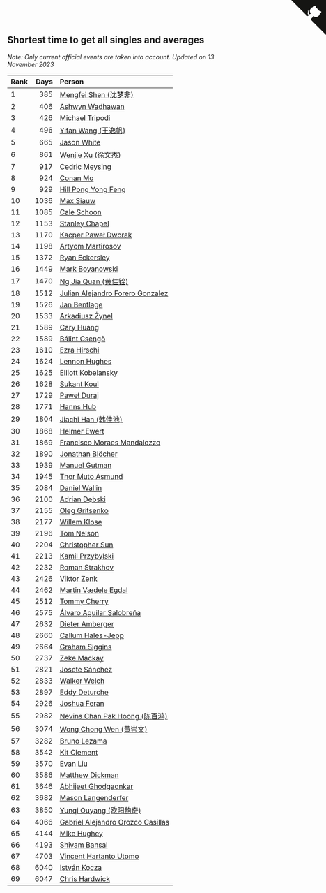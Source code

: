 ## Shortest time to get all singles and averages

*Note: Only current official events are taken into account.*
*Updated on 13 November 2023*

| Rank | Days | Person |
| :--- | ---: | :--- |
| 1 | 385 | [Mengfei Shen (沈梦非)](https://www.worldcubeassociation.org/persons/2018SHEN07) |
| 2 | 406 | [Ashwyn Wadhawan](https://www.worldcubeassociation.org/persons/2022WADH02) |
| 3 | 426 | [Michael Tripodi](https://www.worldcubeassociation.org/persons/2021TRIP01) |
| 4 | 496 | [Yifan Wang (王逸帆)](https://www.worldcubeassociation.org/persons/2017WANY29) |
| 5 | 665 | [Jason White](https://www.worldcubeassociation.org/persons/2016WHIT16) |
| 6 | 861 | [Wenjie Xu (徐文杰)](https://www.worldcubeassociation.org/persons/2016XUWE02) |
| 7 | 917 | [Cedric Meysing](https://www.worldcubeassociation.org/persons/2017MEYS02) |
| 8 | 924 | [Conan Mo](https://www.worldcubeassociation.org/persons/2020MOCO01) |
| 9 | 929 | [Hill Pong Yong Feng](https://www.worldcubeassociation.org/persons/2017FENG10) |
| 10 | 1036 | [Max Siauw](https://www.worldcubeassociation.org/persons/2017SIAU02) |
| 11 | 1085 | [Cale Schoon](https://www.worldcubeassociation.org/persons/2014SCHO02) |
| 12 | 1153 | [Stanley Chapel](https://www.worldcubeassociation.org/persons/2016CHAP04) |
| 13 | 1170 | [Kacper Paweł Dworak](https://www.worldcubeassociation.org/persons/2020DWOR01) |
| 14 | 1198 | [Artyom Martirosov](https://www.worldcubeassociation.org/persons/2016MART29) |
| 15 | 1372 | [Ryan Eckersley](https://www.worldcubeassociation.org/persons/2019ECKE02) |
| 16 | 1449 | [Mark Boyanowski](https://www.worldcubeassociation.org/persons/2014BOYA01) |
| 17 | 1470 | [Ng Jia Quan (黄佳铨)](https://www.worldcubeassociation.org/persons/2015QUAN03) |
| 18 | 1512 | [Julian Alejandro Forero Gonzalez](https://www.worldcubeassociation.org/persons/2018GONZ30) |
| 19 | 1526 | [Jan Bentlage](https://www.worldcubeassociation.org/persons/2010BENT01) |
| 20 | 1533 | [Arkadiusz Żynel](https://www.worldcubeassociation.org/persons/2018ZYNE01) |
| 21 | 1589 | [Cary Huang](https://www.worldcubeassociation.org/persons/2015HUAN48) |
| 22 | 1589 | [Bálint Csengő](https://www.worldcubeassociation.org/persons/2019CSEN01) |
| 23 | 1610 | [Ezra Hirschi](https://www.worldcubeassociation.org/persons/2019HIRS01) |
| 24 | 1624 | [Lennon Hughes](https://www.worldcubeassociation.org/persons/2017HUGH04) |
| 25 | 1625 | [Elliott Kobelansky](https://www.worldcubeassociation.org/persons/2019KOBE03) |
| 26 | 1628 | [Sukant Koul](https://www.worldcubeassociation.org/persons/2014KOUL01) |
| 27 | 1729 | [Paweł Duraj](https://www.worldcubeassociation.org/persons/2016DURA09) |
| 28 | 1771 | [Hanns Hub](https://www.worldcubeassociation.org/persons/2013HUBH01) |
| 29 | 1804 | [Jiachi Han (韩佳池)](https://www.worldcubeassociation.org/persons/2014HANJ02) |
| 30 | 1868 | [Helmer Ewert](https://www.worldcubeassociation.org/persons/2015EWER01) |
| 31 | 1869 | [Francisco Moraes Mandalozzo](https://www.worldcubeassociation.org/persons/2017MAND13) |
| 32 | 1890 | [Jonathan Blöcher](https://www.worldcubeassociation.org/persons/2018BLOC01) |
| 33 | 1939 | [Manuel Gutman](https://www.worldcubeassociation.org/persons/2017GUTM01) |
| 34 | 1945 | [Thor Muto Asmund](https://www.worldcubeassociation.org/persons/2017ASMU01) |
| 35 | 2084 | [Daniel Wallin](https://www.worldcubeassociation.org/persons/2013WALL03) |
| 36 | 2100 | [Adrian Dębski](https://www.worldcubeassociation.org/persons/2017DEBS01) |
| 37 | 2155 | [Oleg Gritsenko](https://www.worldcubeassociation.org/persons/2011GRIT01) |
| 38 | 2177 | [Willem Klose](https://www.worldcubeassociation.org/persons/2017KLOS01) |
| 39 | 2196 | [Tom Nelson](https://www.worldcubeassociation.org/persons/2013NELS01) |
| 40 | 2204 | [Christopher Sun](https://www.worldcubeassociation.org/persons/2017SUNC02) |
| 41 | 2213 | [Kamil Przybylski](https://www.worldcubeassociation.org/persons/2016PRZY01) |
| 42 | 2232 | [Roman Strakhov](https://www.worldcubeassociation.org/persons/2012STRA02) |
| 43 | 2426 | [Viktor Zenk](https://www.worldcubeassociation.org/persons/2016ZENK01) |
| 44 | 2462 | [Martin Vædele Egdal](https://www.worldcubeassociation.org/persons/2013EGDA02) |
| 45 | 2512 | [Tommy Cherry](https://www.worldcubeassociation.org/persons/2015CHER07) |
| 46 | 2575 | [Álvaro Aguilar Salobreña](https://www.worldcubeassociation.org/persons/2015SALO01) |
| 47 | 2632 | [Dieter Amberger](https://www.worldcubeassociation.org/persons/2016AMBE02) |
| 48 | 2660 | [Callum Hales-Jepp](https://www.worldcubeassociation.org/persons/2012HALE01) |
| 49 | 2664 | [Graham Siggins](https://www.worldcubeassociation.org/persons/2016SIGG01) |
| 50 | 2737 | [Zeke Mackay](https://www.worldcubeassociation.org/persons/2015MACK06) |
| 51 | 2821 | [Josete Sánchez](https://www.worldcubeassociation.org/persons/2015SANC18) |
| 52 | 2833 | [Walker Welch](https://www.worldcubeassociation.org/persons/2011WELC01) |
| 53 | 2897 | [Eddy Deturche](https://www.worldcubeassociation.org/persons/2014DETU01) |
| 54 | 2926 | [Joshua Feran](https://www.worldcubeassociation.org/persons/2011FERA01) |
| 55 | 2982 | [Nevins Chan Pak Hoong (陈百鸿)](https://www.worldcubeassociation.org/persons/2010CHAN20) |
| 56 | 3074 | [Wong Chong Wen (黄崇文)](https://www.worldcubeassociation.org/persons/2014WENW01) |
| 57 | 3282 | [Bruno Lezama](https://www.worldcubeassociation.org/persons/2014LEZA02) |
| 58 | 3542 | [Kit Clement](https://www.worldcubeassociation.org/persons/2008CLEM01) |
| 59 | 3570 | [Evan Liu](https://www.worldcubeassociation.org/persons/2009LIUE01) |
| 60 | 3586 | [Matthew Dickman](https://www.worldcubeassociation.org/persons/2013DICK01) |
| 61 | 3646 | [Abhijeet Ghodgaonkar](https://www.worldcubeassociation.org/persons/2013GHOD01) |
| 62 | 3682 | [Mason Langenderfer](https://www.worldcubeassociation.org/persons/2013LANG03) |
| 63 | 3850 | [Yunqi Ouyang (欧阳韵奇)](https://www.worldcubeassociation.org/persons/2007YUNQ01) |
| 64 | 4066 | [Gabriel Alejandro Orozco Casillas](https://www.worldcubeassociation.org/persons/2008CASI01) |
| 65 | 4144 | [Mike Hughey](https://www.worldcubeassociation.org/persons/2007HUGH01) |
| 66 | 4193 | [Shivam Bansal](https://www.worldcubeassociation.org/persons/2011BANS02) |
| 67 | 4703 | [Vincent Hartanto Utomo](https://www.worldcubeassociation.org/persons/2010UTOM01) |
| 68 | 6040 | [István Kocza](https://www.worldcubeassociation.org/persons/2005KOCZ01) |
| 69 | 6047 | [Chris Hardwick](https://www.worldcubeassociation.org/persons/2003HARD01) |


<a href="https://github.com/JustinTimeCuber/wca_statistics" class="github-corner" aria-label="View source on Github"><svg width="80" height="80" viewBox="0 0 250 250" style="fill:#151513; color:#fff; position: absolute; top: 0; border: 0; right: 0;" aria-hidden="true"><path d="M0,0 L115,115 L130,115 L142,142 L250,250 L250,0 Z"></path><path d="M128.3,109.0 C113.8,99.7 119.0,89.6 119.0,89.6 C122.0,82.7 120.5,78.6 120.5,78.6 C119.2,72.0 123.4,76.3 123.4,76.3 C127.3,80.9 125.5,87.3 125.5,87.3 C122.9,97.6 130.6,101.9 134.4,103.2" fill="currentColor" style="transform-origin: 130px 106px;" class="octo-arm"></path><path d="M115.0,115.0 C114.9,115.1 118.7,116.5 119.8,115.4 L133.7,101.6 C136.9,99.2 139.9,98.4 142.2,98.6 C133.8,88.0 127.5,74.4 143.8,58.0 C148.5,53.4 154.0,51.2 159.7,51.0 C160.3,49.4 163.2,43.6 171.4,40.1 C171.4,40.1 176.1,42.5 178.8,56.2 C183.1,58.6 187.2,61.8 190.9,65.4 C194.5,69.0 197.7,73.2 200.1,77.6 C213.8,80.2 216.3,84.9 216.3,84.9 C212.7,93.1 206.9,96.0 205.4,96.6 C205.1,102.4 203.0,107.8 198.3,112.5 C181.9,128.9 168.3,122.5 157.7,114.1 C157.9,116.9 156.7,120.9 152.7,124.9 L141.0,136.5 C139.8,137.7 141.6,141.9 141.8,141.8 Z" fill="currentColor" class="octo-body"></path></svg></a><style>.github-corner:hover .octo-arm{animation:octocat-wave 560ms ease-in-out}@keyframes octocat-wave{0%,100%{transform:rotate(0)}20%,60%{transform:rotate(-25deg)}40%,80%{transform:rotate(10deg)}}@media (max-width:500px){.github-corner:hover .octo-arm{animation:none}.github-corner .octo-arm{animation:octocat-wave 560ms ease-in-out}}</style>
